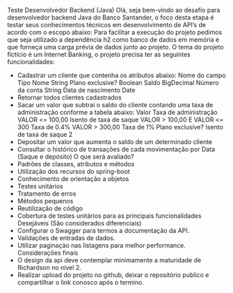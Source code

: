 Teste Desenvolvedor Backend (Java)
Olá, seja bem-vindo ao desafio para desenvolvedor backend Java do
Banco Santander, o foco desta etapa é testar seus conhecimentos técnicos
em desenvolvimento de API’s de acordo com o escopo abaixo:
Para facilitar a execução do projeto pedimos que seja utilizado a
dependência h2 como banco de dados em memória e que forneça uma
carga prévia de dados junto ao projeto.
O tema do projeto fictício é um Internet Banking, o projeto precisa
ter as seguintes funcionalidades:
- Cadastrar um cliente que contenha os atributos abaixo:
Nome do campo Tipo
Nome String
Plano exclusive? Boolean
Saldo BigDecimal
Número da conta String
Data de nascimento Date
- Retornar todos clientes cadastrados
- Sacar um valor que subtrai o saldo do cliente contando uma taxa de
administração conforme a tabela abaixo:
Valor Taxa de administração
VALOR <= 100,00 Isento de taxa de saque
VALOR > 100,00 E VALOR <= 300 Taxa de 0.4%
VALOR > 300,00 Taxa de 1%
Plano exclusive? Isento de taxa de saque
2
- Depositar um valor que aumenta o saldo de um determinado cliente
- Consultar o histórico de transações de cada movimentação por Data
(Saque e depósito)
O que será avaliado?
- Padrões de classes, atributos e métodos
- Utilização dos recursos do spring-boot
- Conhecimento de orientação a objetos
- Testes unitários
- Tratamento de erros
- Métodos pequenos
- Reutilização de código
- Cobertura de testes unitários para as principais funcionalidades
Desejáveis (São considerados diferenciais)
- Configurar o Swagger para termos a documentação da API.
- Validações de entradas de dados.
- Utilizar paginação nas listagens para melhor performance.
Considerações finais
- O design da api deve contemplar minimamente a maturidade de
Richardson no nível 2.
- Realizar upload do projeto no github, deixar o repositório publico e
compartilhar o link conosco após o termino.
